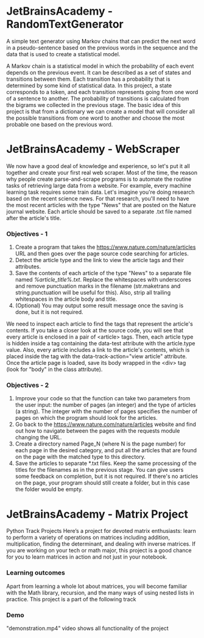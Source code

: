 # JetBrainsAcademy - RandomTextGenerator

A simple text generator using Markov chains that can predict the next word in a pseudo-sentence based on the previous words in the sequence and the data that is used to create a statistical model.

A Markov chain is a statistical model in which the probability of each event depends on the previous event. It can be described as a set of states and transitions between them. Each transition has a probability that is determined by some kind of statistical data. In this project, a state corresponds to a token, and each transition represents going from one word of a sentence to another. The probability of transitions is calculated from the bigrams we collected in the previous stage. The basic idea of this project is that from a dictionary we can create a model that will consider all the possible transitions from one word to another and choose the most probable one based on the previous word.

# JetBrainsAcademy - WebScraper
We now have a good deal of knowledge and experience, so let's put it all together and create your first real web scraper. Most of the time, the reason why people create parse-and-scrape programs is to automate the routine tasks of retrieving large data from a website. For example, every machine learning task requires some train data. Let's imagine you're doing research based on the recent science news. For that research, you'll need to have the most recent articles with the type "News" that are posted on the Nature journal website. Each article should be saved to a separate .txt file named after the article's title.

### Objectives - 1
1. Create a program that takes the https://www.nature.com/nature/articles URL and then goes over the page source code searching for articles.
2. Detect the article type and the link to view the article tags and their attributes.
3. Save the contents of each article of the type "News" to a separate file named *%article_title%.txt*. Replace the whitespaces with underscores and remove punctuation marks in the filename (str.maketrans and string.punctuation will be useful for this). Also, strip all trailing whitespaces in the article body and title.
4. (Optional) You may output some result message once the saving is done, but it is not required.

We need to inspect each article to find the tags that represent the article's contents. If you take a closer look at the source code, you will see that every article is enclosed in a pair of \<article> tags. Then, each article type is hidden inside a <span> tag containing the data-test attribute with the article.type value. Also, every article includes a link to the article's contents, which is placed inside the <a> tag with the data-track-action="view article" attribute. Once the article page is loaded, save its body wrapped in the \<div> tag (look for "body" in the class attribute).

  
### Objectives - 2
1. Improve your code so that the function can take two parameters from the user input: the number of pages (an integer) and the type of articles (a string). The integer with the number of pages specifies the number of pages on which the program should look for the articles.
2. Go back to the https://www.nature.com/nature/articles website and find out how to navigate between the pages with the requests module changing the URL.
3. Create a directory named Page_N (where N is the page number) for each page in the desired category, and put all the articles that are found on the page with the matched type to this directory.
4. Save the articles to separate *.txt files. Keep the same processing of the titles for the filenames as in the previous stage. You can give users some feedback on completion, but it is not required.
If there's no articles on the page, your program should still create a folder, but in this case the folder would be empty.


# JetBrainsAcademy - Matrix Project
Python Track Projects
Here’s a project for devoted matrix enthusiasts: learn to perform a variety of operations on matrices including addition, multiplication, finding the determinant, and dealing with inverse matrices. If you are working on your tech or math major, this project is a good chance for you to learn matrices in action and not just in your notebook.
### Learning outcomes
Apart from learning a whole lot about matrices, you will become familiar with the Math library, recursion, and the many ways of using nested lists in practice.
This project is a part of the following track
### Demo
"demonstration.mp4" video shows all functionality of the project

